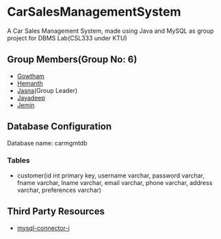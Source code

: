 # CarSalesManagementSystem

A Car Sales Management System, made using Java and MySQL as group project for DBMS Lab(CSL333 under KTU)

## Group Members(Group No: 6)

* [Gowtham](https://example.com/)
* [Hemanth](https://github.com/Hemanth3303)
* [Jasna](https://example.com/)(Group Leader)
* [Jayadeep](https://example.com/)
* [Jemin](https://example.com/)

## Database Configuration

Database name: carmgmtdb

### Tables

* customer(id int primary key, username varchar, password varchar, fname varchar, lname varchar,
  email varchar, phone varchar, address varchar, preferences varchar)

## Third Party Resources

* [mysql-connector-j](https://mvnrepository.com/artifact/com.mysql/mysql-connector-j)